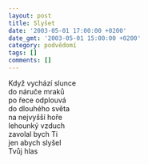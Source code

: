 ```yaml
---
layout: post
title: Slyšet
date: '2003-05-01 17:00:00 +0200'
date_gmt: '2003-05-01 15:00:00 +0200'
category: podvědomí
tags: []
comments: []
---
```


<p>Když vychází slunce<br>do náruče mraků<br>po řece odplouvá<br>do dlouhého světa<br>na nejvyšší hoře<br>lehounký vzduch<br>zavolal bych Ti<br>jen abych slyšel<br>Tvůj hlas </p>
